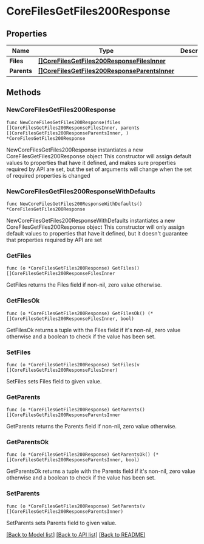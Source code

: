 # CoreFilesGetFiles200Response

## Properties

Name | Type | Description | Notes
------------ | ------------- | ------------- | -------------
**Files** | [**[]CoreFilesGetFiles200ResponseFilesInner**](CoreFilesGetFiles200ResponseFilesInner.md) |  | 
**Parents** | [**[]CoreFilesGetFiles200ResponseParentsInner**](CoreFilesGetFiles200ResponseParentsInner.md) |  | 

## Methods

### NewCoreFilesGetFiles200Response

`func NewCoreFilesGetFiles200Response(files []CoreFilesGetFiles200ResponseFilesInner, parents []CoreFilesGetFiles200ResponseParentsInner, ) *CoreFilesGetFiles200Response`

NewCoreFilesGetFiles200Response instantiates a new CoreFilesGetFiles200Response object
This constructor will assign default values to properties that have it defined,
and makes sure properties required by API are set, but the set of arguments
will change when the set of required properties is changed

### NewCoreFilesGetFiles200ResponseWithDefaults

`func NewCoreFilesGetFiles200ResponseWithDefaults() *CoreFilesGetFiles200Response`

NewCoreFilesGetFiles200ResponseWithDefaults instantiates a new CoreFilesGetFiles200Response object
This constructor will only assign default values to properties that have it defined,
but it doesn't guarantee that properties required by API are set

### GetFiles

`func (o *CoreFilesGetFiles200Response) GetFiles() []CoreFilesGetFiles200ResponseFilesInner`

GetFiles returns the Files field if non-nil, zero value otherwise.

### GetFilesOk

`func (o *CoreFilesGetFiles200Response) GetFilesOk() (*[]CoreFilesGetFiles200ResponseFilesInner, bool)`

GetFilesOk returns a tuple with the Files field if it's non-nil, zero value otherwise
and a boolean to check if the value has been set.

### SetFiles

`func (o *CoreFilesGetFiles200Response) SetFiles(v []CoreFilesGetFiles200ResponseFilesInner)`

SetFiles sets Files field to given value.


### GetParents

`func (o *CoreFilesGetFiles200Response) GetParents() []CoreFilesGetFiles200ResponseParentsInner`

GetParents returns the Parents field if non-nil, zero value otherwise.

### GetParentsOk

`func (o *CoreFilesGetFiles200Response) GetParentsOk() (*[]CoreFilesGetFiles200ResponseParentsInner, bool)`

GetParentsOk returns a tuple with the Parents field if it's non-nil, zero value otherwise
and a boolean to check if the value has been set.

### SetParents

`func (o *CoreFilesGetFiles200Response) SetParents(v []CoreFilesGetFiles200ResponseParentsInner)`

SetParents sets Parents field to given value.



[[Back to Model list]](../README.md#documentation-for-models) [[Back to API list]](../README.md#documentation-for-api-endpoints) [[Back to README]](../README.md)



